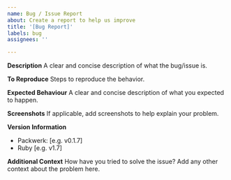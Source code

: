 ```yaml
---
name: Bug / Issue Report
about: Create a report to help us improve
title: '[Bug Report]'
labels: bug
assignees: ''

---
```


**Description**
A clear and concise description of what the bug/issue is.

**To Reproduce**
Steps to reproduce the behavior.

**Expected Behaviour**
A clear and concise description of what you expected to happen.

**Screenshots**
If applicable, add screenshots to help explain your problem.

**Version Information**
 - Packwerk: [e.g. v0.1.7]
 - Ruby [e.g. v1.7]

**Additional Context**
How have you tried to solve the issue? Add any other context about the problem here.
